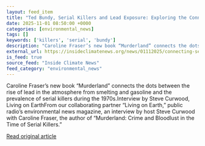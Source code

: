 ```yaml
---
layout: feed_item
title: "Ted Bundy, Serial Killers and Lead Exposure: Exploring the Connection Between Neurotoxins and Violence"
date: 2025-11-01 08:50:00 +0000
categories: [environmental_news]
tags: []
keywords: ['killers', 'serial', 'bundy']
description: "Caroline Fraser’s new book “Murderland” connects the dots between the rise of lead in the atmosphere from smelting and gasoline and the prevalence of serial ..."
external_url: https://insideclimatenews.org/news/01112025/connecting-serial-killers-to-neurotoxins/
is_feed: true
source_feed: "Inside Climate News"
feed_category: "environmental_news"
---
```


Caroline Fraser’s new book “Murderland” connects the dots between the rise of lead in the atmosphere from smelting and gasoline and the prevalence of serial killers during the 1970s.Interview by Steve Curwood, Living on EarthFrom our collaborating partner “Living on Earth,” public radio&#8217;s environmental news magazine, an interview by host Steve Curwood with Caroline Fraser, the author of “Murderland: Crime and Bloodlust in the Time of Serial Killers.”&nbsp;

[Read original article](https://insideclimatenews.org/news/01112025/connecting-serial-killers-to-neurotoxins/)
